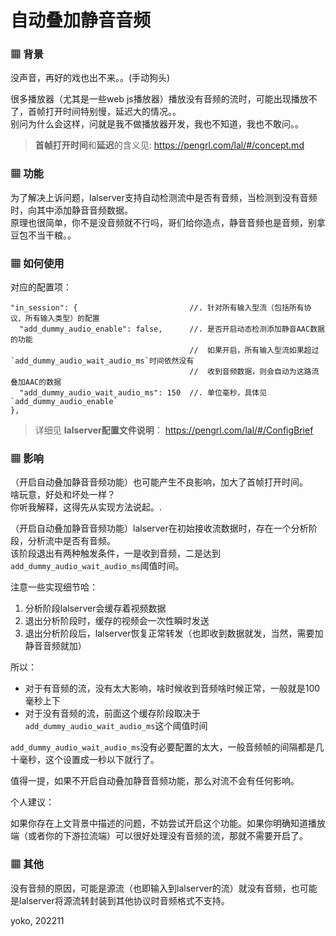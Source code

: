# 自动叠加静音音频

### ▦ 背景

没声音，再好的戏也出不来。。(手动狗头)

很多播放器（尤其是一些web js播放器）播放没有音频的流时，可能出现播放不了，首帧打开时间特别慢，延迟大的情况。。  
别问为什么会这样，问就是我不做播放器开发，我也不知道，我也不敢问。。

> **首帧打开时间**和**延迟**的含义见: https://pengrl.com/lal/#/concept.md

### ▦ 功能

为了解决上诉问题，lalserver支持自动检测流中是否有音频，当检测到没有音频时，向其中添加静音音频数据。  
原理也很简单，你不是没音频就不行吗，哥们给你造点，静音音频也是音频，别拿豆包不当干粮。。

### ▦ 如何使用

对应的配置项：

```
"in_session": {                         //. 针对所有输入型流（包括所有协议、所有输入类型）的配置
  "add_dummy_audio_enable": false,      //. 是否开启动态检测添加静音AAC数据的功能
                                        //  如果开启，所有输入型流如果超过`add_dummy_audio_wait_audio_ms`时间依然没有
                                        //  收到音频数据，则会自动为这路流叠加AAC的数据
  "add_dummy_audio_wait_audio_ms": 150  //. 单位毫秒，具体见`add_dummy_audio_enable`
},
```

> 详细见 **lalserver配置文件说明**： https://pengrl.com/lal/#/ConfigBrief

### ▦ 影响

（开启自动叠加静音音频功能）也可能产生不良影响，加大了首帧打开时间。  
啥玩意，好处和坏处一样？  
你听我解释，这得先从实现方法说起。.

（开启自动叠加静音音频功能）lalserver在初始接收流数据时，存在一个分析阶段，分析流中是否有音频。  
该阶段退出有两种触发条件，一是收到音频，二是达到`add_dummy_audio_wait_audio_ms`阈值时间。  

注意一些实现细节哈：

1. 分析阶段lalserver会缓存着视频数据
2. 退出分析阶段时，缓存的视频会一次性瞬时发送
3. 退出分析阶段后，lalserver恢复正常转发（也即收到数据就发，当然，需要加静音音频就加）

所以：

- 对于有音频的流，没有太大影响，啥时候收到音频啥时候正常，一般就是100毫秒上下
- 对于没有音频的流，前面这个缓存阶段取决于`add_dummy_audio_wait_audio_ms`这个阈值时间

`add_dummy_audio_wait_audio_ms`没有必要配置的太大，一般音频帧的间隔都是几十毫秒，这个设置成一秒以下就行了。

值得一提，如果不开启自动叠加静音音频功能，那么对流不会有任何影响。

个人建议：

如果你存在上文背景中描述的问题，不妨尝试开启这个功能。如果你明确知道播放端（或者你的下游拉流端）可以很好处理没有音频的流，那就不需要开启了。

### ▦ 其他

没有音频的原因，可能是源流（也即输入到lalserver的流）就没有音频，也可能是lalserver将源流转封装到其他协议时音频格式不支持。  

yoko, 202211
